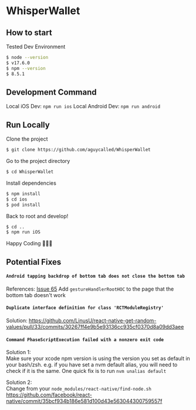 # WhisperWallet

## How to start

Tested Dev Environment

```bash
$ node --version
$ v17.6.0
$ npm --version
$ 8.5.1

```

## Development Command

Local iOS Dev: `npm run ios`
Local Android Dev: `npm run android`

## Run Locally

Clone the project

```bash
$ git clone https://github.com/aguycalled/WhisperWallet
```

Go to the project directory

```bash
$ cd WhisperWallet
```

Install dependencies

```bash
$ npm install
$ cd ios
$ pod install
```

Back to root and develop!

```bash
$ cd ..
$ npm run iOS
```

Happy Coding 🧑🏽‍💻

## Potential Fixes

#### `Android tapping backdrop of bottom tab does not close the bottom tab`

References: [Issue 65](https://github.com/aguycalled/WhisperWallet/issues/65)
Add `gestureHandlerRootHOC` to the page that the bottom tab doesn't work

#### `Duplicate interface definition for class 'RCTModuleRegistry'`

Solution: https://github.com/LinusU/react-native-get-random-values/pull/33/commits/30267ff4e9b5e93136cc935cf0370d8a09dd3aee

#### `Command PhaseScriptExecution failed with a nonzero exit code`

Solution 1:\
Make sure your xcode npm version is using the version you set as default in your bash/zsh. e.g. if you have set a nvm default alias, you will need to check if it is the same. One quick fix is to run `nvm unalias default `

Solution 2:\
Change from your `node_modules/react-native/find-node.sh`
https://github.com/facebook/react-native/commit/35bcf934b186e581d100d43e563044300759557f
